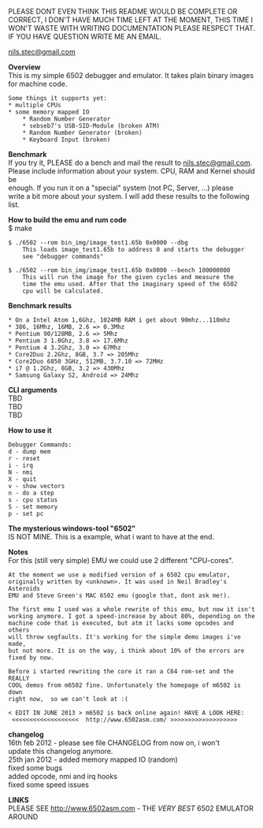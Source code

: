 
PLEASE DONT EVEN THINK THIS README WOULD BE COMPLETE OR CORRECT, I DON'T HAVE
MUCH TIME LEFT AT THE MOMENT, THIS TIME I WON'T WASTE WITH WRITING DOCUMENTATION
PLEASE RESPECT THAT. IF YOU HAVE QUESTION WRITE ME AN EMAIL.

<nils.stec@gmail.com>


**Overview**  
	This is my simple 6502 debugger and emulator. It takes plain binary 
	images for machine code.  
  
	Some things it supports yet:  
	* multiple CPUs  
	* some memory mapped IO  
		* Random Number Generator  
		* sebseb7's USB-SID-Module (broken ATM)  
		* Random Number Generator (broken)  
		* Keyboard Input (broken)  
  
**Benchmark**  
If you try it, PLEASE do a bench and mail the result to <nils.stec@gmail.com>.  
Please include information about your system. CPU, RAM and Kernel should be  
enough. If you run it on a "special" system (not PC, Server, ...) please   
write a bit more about your system. I will add these results to the following  
list.  
  
**How to build the emu and rum code**  
	$ make  
  
	$ ./6502 --rom bin_img/image_test1.65b 0x0000 --dbg  
		This loads image_test1.65b to address 0 and starts the debugger 
		see "debugger commands"  
  
	$ ./6502 --rom bin_img/image_test1.65b 0x0000 --bench 100000000  
		This will run the image for the given cycles and measure the   
		time the emu used. After that the imaginary speed of the 6502  
		cpu will be calculated.  
  
**Benchmark results**  
  
	* On a Intel Atom 1,6Ghz, 1024MB RAM i get about 90mhz...110mhz
	* 386, 16Mhz, 16MB, 2.6 => 0.3Mhz
	* Pentium 90/128MB, 2.6 => 5Mhz  
	* Pentium 3 1.0Ghz, 3.8 => 17.6Mhz
	* Pentium 4 3.2Ghz, 3.0 => 67Mhz  
	* Core2Duo 2.2Ghz, 8GB, 3.7 => 205Mhz  
	* Core2Duo 6850 3GHz, 512MB, 3.7.10 => 72MHz
	* i7 @ 1.2Ghz, 8GB, 3.2 => 430Mhz  
	* Samsung Galaxy S2, Android => 24Mhz    

  
**CLI arguments**  
	TBD  
	TBD  
	TBD  
  
**How to use it**  
  
	Debugger Commands:  
	d - dump mem  
	r - reset  
	i - irq  
	N - nmi  
	X - quit  
	v - show vectors  
	n - do a step  
	s - cpu status  
	S - set memory  
	p - set pc  
   
**The mysterious windows-tool "6502"**  
	IS NOT MINE. This is a example, what i want to have at the end.  
  
**Notes**  
	For this (still very simple) EMU we could use 2 different "CPU-cores".  
  
	At the moment we use a modified version of a 6502 cpu emulator, 
	originally written by <unknown>. It was used in Neil Bradley's Asteroids
	EMU and Steve Green's MAC 6502 emu (google that, dont ask me!).  

	The first emu I used was a whole rewrite of this emu, but now it isn't
	working anymore. I got a speed-increase by about 80%, depending on the 
	machine code that is executed, but atm it lacks some opcodes and others 
	will throw segfaults. It's working for the simple demo images i've made,
	but not more. It is on the way, i think about 10% of the errors are 
	fixed by now.   
  
	Before i started rewriting the core it ran a C64 rom-set and the REALLY 
	COOL demos from m6502 fine. Unfortunately the homepage of m6502 is down 
	right now,  so we can't look at :(

	< EDIT IN JUNE 2013 > m6502 is back online again! HAVE A LOOK HERE:
	 <<<<<<<<<<<<<<<<<<<  http://www.6502asm.com/ >>>>>>>>>>>>>>>>>>>

**changelog**  
		16th feb 2012 - please see file CHANGELOG from now on, i won't  
				update this changelog anymore.  
		25th jan 2012 - added memory mapped IO (random)  
				fixed some bugs  
				added opcode, nmi and irq hooks  
				  fixed some speed issues  

**LINKS**  
	PLEASE SEE http://www.6502asm.com - THE *VERY BEST* 6502 EMULATOR AROUND
